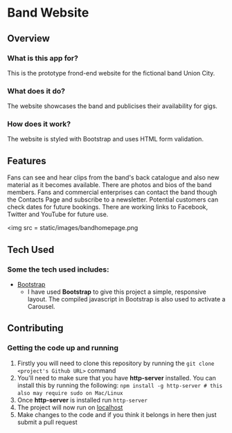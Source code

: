 
# Band Website
 
## Overview

### What is this app for?
 
This is the prototype frond-end website for the fictional band Union City.
 
### What does it do?
 
The website showcases the band and publicises their availability for gigs. 

### How does it work? 

The website is styled with Bootstrap and uses HTML form validation. 
 
## Features

Fans can see and hear clips from the band's back catalogue and also new material as it becomes available. There are photos and bios of the
band members. Fans and commercial enterprises can contact the band though the Contacts Page and subscribe to a newsletter. Potential customers
can check dates for future bookings. There are working links to Facebook, Twitter and YouTube for future use.

<img src = static/images/bandhomepage.png
 
## Tech Used

### Some the tech used includes:

- [Bootstrap](http://getbootstrap.com/)
    - I have used **Bootstrap** to give this project a simple, responsive layout. The compiled javascript in Bootstrap is
    also used to activate a Carousel.

 
## Contributing
 
### Getting the code up and running
1. Firstly you will need to clone this repository by running the ```git clone <project's Github URL>``` command
2. You'll need to make sure that you have **http-server** installed. You can install this by running the following: ```npm install -g http-server # this also may require sudo on Mac/Linux```
3. Once **http-server** is installed run ```http-server```
4. The project will now run on [localhost](http://127.0.0.1:8080)
5. Make changes to the code and if you think it belongs in here then just submit a pull request

